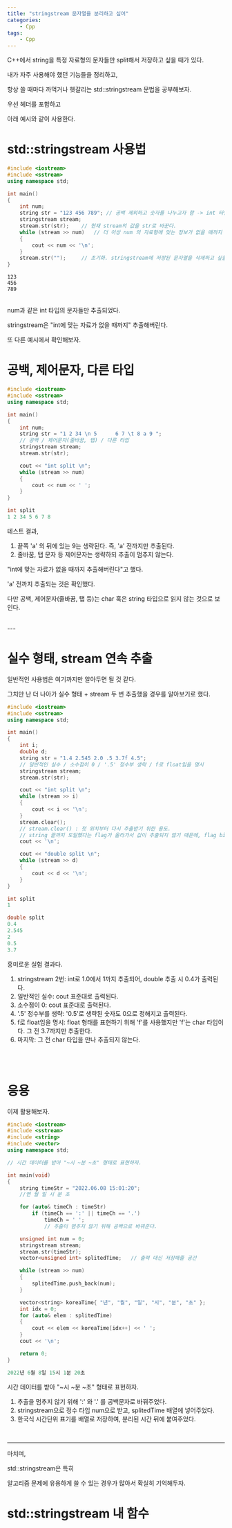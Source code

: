 ```yaml
---
title: "stringstream 문자열을 분리하고 싶어"
categories:
    - Cpp
tags:
    - Cpp
---
```


C++에서 string을 특정 자료형의 문자들만 split해서 저장하고 싶을 때가 있다.

내가 자주 사용해야 했던 기능들을 정리하고,

항상 쓸 때마다 까먹거나 헷갈리는 std::stringstream 문법을 공부해보자.

우선 <sstream> 헤더를 포함하고

아래 예시와 같이 사용한다.


# std::stringstream 사용법

```cpp
#include <iostream>
#include <sstream>
using namespace std;

int main()
{
	int num;
	string str = "123 456 789";	// 공백 제외하고 숫자를 나누고자 함 -> int 타입의 변수들만 추출하자.
	stringstream stream;
	stream.str(str);	// 현재 stream의 값을 str로 바꾼다.
	while (stream >> num) 	// 더 이상 num 의 자료형에 맞는 정보가 없을 때까지 계속 stream에서 num으로 자료를 복사.
	{
		cout << num << '\n';
	}
	stream.str("");		// 초기화. stringstream에 저장된 문자열을 삭제하고 싶을 때 사용.
}
```
```
123
456
789
```

<br>
num과 같은 int 타입의 문자들만 추출되었다.

stringstream은 "int에 맞는 자료가 없을 때까지" 추출해버린다.

또 다른 예시에서 확인해보자.


# 공백, 제어문자, 다른 타입

```cpp
#include <iostream>
#include <sstream>
using namespace std;

int main()
{
	int num;
	string str = "1 2 34 \n 5      6 7 \t 8 a 9 ";
	// 공백 / 제어문자(줄바꿈, 탭) / 다른 타입
	stringstream stream;
	stream.str(str);

	cout << "int split \n";
	while (stream >> num)
	{
		cout << num << ' ';
	}
}
```
```cpp
int split
1 2 34 5 6 7 8
```

테스트 결과,

1. 끝쪽 'a' 의 뒤에 있는 9는 생략된다. 즉, 'a' 전까지만 추출된다.
2. 줄바꿈, 탭 문자 등 제어문자는 생략하되 추출이 멈추지 않는다.

"int에 맞는 자료가 없을 때까지 추출해버린다"고 했다.

'a' 전까지 추출되는 것은 확인했다.

다만 공백, 제어문자(줄바꿈, 탭 등)는 char 혹은 string 타입으로 읽지 않는 것으로 보인다.


<br>
---

# 실수 형태, stream 연속 추출

일반적인 사용법은 여기까지만 알아두면 될 것 같다.
<br>

그치만 난 더 나아가 실수 형태 + stream 두 번 추출했을 경우를 알아보기로 했다.

```cpp
#include <iostream>
#include <sstream>
using namespace std;

int main()
{
	int i;
	double d;
	string str = "1.4 2.545 2.0 .5 3.7f 4.5";
	// 일반적인 실수 / 소수점이 0 / '.5' 정수부 생략 / f로 float임을 명시
	stringstream stream;
	stream.str(str);

	cout << "int split \n";
	while (stream >> i)
	{
		cout << i << '\n';
	}
	stream.clear();	
	// stream.clear() : 첫 위치부터 다시 추출받기 위한 용도. 
	// string 끝까지 도달했다는 flag가 올라가서 값이 추출되지 않기 때문에, flag bit를 초기화.
	cout << '\n';

	cout << "double split \n";
	while (stream >> d)
	{
		cout << d << '\n';
	}
}
```
```cpp
int split
1

double split
0.4
2.545
2
0.5
3.7

```

흥미로운 실험 결과다.

1. stringstream 2번: int로 1.0에서 1까지 추출되어, double 추출 시 0.4가 출력된다.
2. 일반적인 실수: cout 표준대로 출력된다.
3. 소수점이 0: cout 표준대로 출력된다.
4. '.5' 정수부를 생략: '0.5'로 생략된 숫자도 0으로 정해지고 출력된다.
5. f로 float임을 명시: float 형태를 표현하기 위해 'f'를 사용했지만 'f'는 char 타입이다. 그 전 3.7까지만 추출한다.
6. 마지막: 그 전 char 타입을 만나 추출되지 않는다.



<br><br>

# 응용

이제 활용해보자.

```cpp
#include <iostream>
#include <sstream>
#include <string>
#include <vector> 
using namespace std;

// 시간 데이터를 받아 "~시 ~분 ~초" 형태로 표현하자.

int main(void) 
{
	string timeStr = "2022.06.08 15:01:20";		
	//연 월 일 시 분 초

	for (auto& timeCh : timeStr)
		if (timeCh == ':' || timeCh == '.')
			timeCh = ' ';
			// 추출이 멈추지 않기 위해 공백으로 바꿔준다.

	unsigned int num = 0;
	stringstream stream;
	stream.str(timeStr);
	vector<unsigned int> splitedTime;	// 출력 대신 저장해줄 공간

	while (stream >> num)
	{
		splitedTime.push_back(num);
	}

	vector<string> koreaTime{ "년", "월", "일", "시", "분", "초" };
	int idx = 0;
	for (auto& elem : splitedTime)
	{
		cout << elem << koreaTime[idx++] << ' ';
	}
	cout << '\n';

	return 0;
}
```
```cpp
2022년 6월 8일 15시 1분 20초
```

시간 데이터를 받아 "~시 ~분 ~초" 형태로 표현하자.

1. 추출을 멈추지 않기 위해 ':' 와 '.' 를 공백문자로 바꿔주었다.
2. stringstream으로 정수 타입 num으로 받고, splitedTime 배열에 넣어주었다.
3. 한국식 시간단위 표기를 배열로 저장하여, 분리된 시간 뒤에 붙여주었다.



<br>

---

마치며,

std::stringstream은 특히

알고리즘 문제에 유용하게 쓸 수 있는 경우가 많아서 확실히 기억해두자.



# std::stringstream 내 함수

<br>
<https://www.cplusplus.com/reference/sstream/stringstream/>